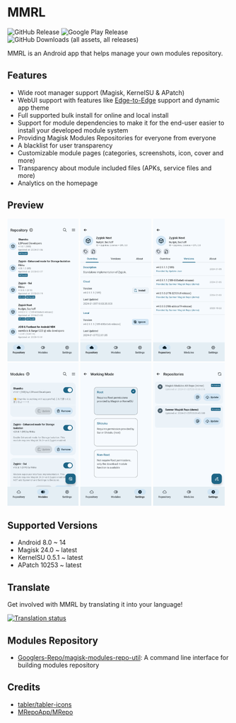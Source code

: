 # MMRL


![GitHub Release](https://img.shields.io/github/v/release/DerGoogler/MMRL?label=Latest%20Release)
![Google Play Release](https://img.shields.io/endpoint?url=https%3A%2F%2Fplay.cuzi.workers.dev%2Fplay%3Fi%3Dcom.dergoogler.mmrl%26l%3DInstalls%26m%3D%24shortinstalls&label=Google%20Play&color=red)
![GitHub Downloads (all assets, all releases)](https://img.shields.io/github/downloads/DerGoogler/MMRL/total?label=GitHub%20Downloads)

MMRL is an Android app that helps manage your own modules repository.

## Features

- Wide root manager support (Magisk, KernelSU & APatch)
- WebUI support with features like [Edge-to-Edge](https://developer.android.com/develop/ui/compose/layouts/insets) support and dynamic app theme
- Full supported bulk install for online and local install
- Support for module dependencies to make it for the end-user easier to install your developed module system
- Providing Magisk Modules Repositories for everyone from everyone
- A blacklist for user transparency
- Customizable module pages (categories, screenshots, icon, cover and more)
- Transparency about module included files (APKs, service files and more)
- Analytics on the homepage

## Preview

<p>
  <img src="fastlane/metadata/android/en-US/images/phoneScreenshots/1.png" width="32%" />
  <img src="fastlane/metadata/android/en-US/images/phoneScreenshots/2.png" width="32%" />
  <img src="fastlane/metadata/android/en-US/images/phoneScreenshots/3.png" width="32%" />
  <img src="fastlane/metadata/android/en-US/images/phoneScreenshots/4.png" width="32%" />
  <img src="fastlane/metadata/android/en-US/images/phoneScreenshots/5.png" width="32%" />
  <img src="fastlane/metadata/android/en-US/images/phoneScreenshots/6.png" width="32%" />
</p>

## Supported Versions

- Android 8.0 ~ 14
- Magisk 24.0 ~ latest
- KernelSU 0.5.1 ~ latest
- APatch 10253 ~ latest

## Translate

Get involved with MMRL by translating it into your language!

[![Translation status](https://hosted.weblate.org/widget/mmrl/multi-auto.svg)](https://hosted.weblate.org/engage/mmrl/)

## Modules Repository

- [Googlers-Repo/magisk-modules-repo-util](https://github.com/Googlers-Repo/magisk-modules-repo-util): A command line interface for building modules repository

## Credits

- [tabler/tabler-icons](https://github.com/tabler/tabler-icons.git)
- [MRepoApp/MRepo](https://github.com/MRepoApp/MRepo)
